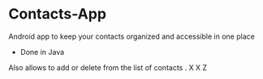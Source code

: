 # Contacts-App

Android app to keep your contacts organized and accessible in one place

- Done in Java

Also allows to add or delete from the list of contacts
.
X
X
Z
